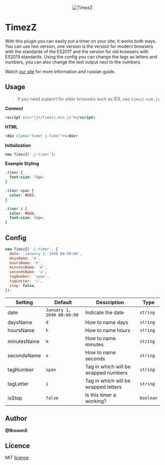 <p align="center"><img src="https://brooons.github.io/timezz/img/timezz-github-logo.png" alt="TimezZ"></p>

# TimezZ

With this plugin you can easily put a timer on your site, it works both ways. You can use two version, one version is the version for modern browsers with the standards of the ES2017 and the version for old browsers with ES2015 standards. Using the config you can change the tags as letters and numbers, you can also change the text output next to the numbers.

Watch [our site](https://brooons.github.io/timezz/) for more information and russian guide.

## Usage

> If you need support for older browsers such as IE9, use `timezz-es6.js`

**Connect**
```html
<script src="/js/timezz.min.js"></script>
```

**HTML**
```html
<div class="timer j-timer"></div>
```

**Initialization**
```js
new TimezZ('.j-timer');
```

**Example Styling**
```css
.timer {
  font-size: 70px;
}

.timer span {
  color: #555;
}

.timer i {
  color: #bbb;
  font-size: 40px;
}
```

## Config

```js
new TimezZ('.j-timer', {
  date: 'January 1, 2040 00:00:00',
  daysName: 'd',
  hoursName: 'h',
  minutesName: 'm',
  secondsName: 's',
  tagNumber: 'span',
  tagLetter: 'i',
  stop: false,
});
```

| Setting     |  Default                    | Description                          | Type      |
| ----------- | --------------------------- | ------------------------------------ | --------- |
| date        | `January 1, 2040 00:00:00`  | Indicate the date                    | `string`  |
| daysName    | `d`                         | How to name days                     | `string`  |
| hoursName   | `h`                         | How to name hours                    | `string`  |
| minutesName | `m`                         | How to name minutes                  | `string`  |
| secondsName | `s`                         | How to name seconds                  | `string`  |
| tagNumber   | `span`                      | Tag in which will be wrapped numbers | `string`  |
| tagLetter   | `i`                         | Tag in which will be wrapped letters | `string`  |
| isStop      | `false`                     | Is this timer a working?             | `boolean` |


## Author

**@BrooonS**

## Licence
MIT [licence](https://github.com/BrooonS/TimezZ/blob/master/LICENSE)
